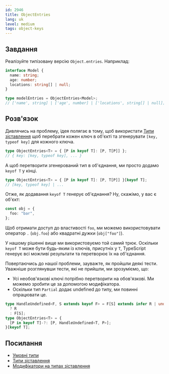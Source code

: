 ```yaml
---
id: 2946
title: ObjectEntries
lang: uk
level: medium
tags: object-keys
---
```


## Завдання

Реалізуйте типізовану версію `Object.entries`. Наприклад:

```ts
interface Model {
  name: string;
  age: number;
  locations: string[] | null;
}

type modelEntries = ObjectEntries<Model>;
// ['name', string] | ['age', number] | ['locations', string[] | null];
```

## Розв'язок

Дивлячись на проблему, ідея полягає в тому, щоб використати
[Типи зіставлення](https://www.typescriptlang.org/docs/handbook/2/mapped-types.html)
щоб перебрати кожен ключ в об'єкті та згенерувати `[key, typeof key]` для кожного ключа.

```ts
type ObjectEntries<T> = { [P in keyof T]: [P, T[P]] };
// { key: [key, typeof key], ... }
```

А щоб перетворити згенерований тип в об'єднання, ми просто додамо `keyof T` у кінці.

```ts
type ObjectEntries<T> = { [P in keyof T]: [P, T[P]] }[keyof T];
// [key, typeof key] | ...
```

Отже, як додавання `keyof T` генерує об'єднання? Ну, скажімо, у вас є об'єкт:

```ts
const obj = {
  foo: "bar",
};
```

Щоб отримати доступ до властивості `foo`, ми можемо використовувати оператор `.` (`obj.foo`)
або квадратні дужки (`obj["foo"]`).

У нашому рішенні вище ми використовуємо той самий трюк. Оскільки `keyof T` може бути
будь-яким із ключів, присутніх у `T`, TypeScript генерує всі можливі результати
та перетворює їх на об'єднання.

Повертаючись до нашої проблеми, зауважте, як пройшли деякі тести.
Уважніше розглянувши тести, які не прийшли, ми зрозуміємо, що:

- Усі необов'язкові ключі потрібно перетворити на обов'язкові. Ми можемо зробити це
за допомогою модифікатора.
- Оскільки тип `Partial` додає undefined до типу, ми повинні опрацювати це.

```ts
type HandleUndefined<F, S extends keyof F> = F[S] extends infer R | undefined
  ? R
  : F[S];
type ObjectEntries<T> = {
  [P in keyof T]-?: [P, HandleUndefined<T, P>];
}[keyof T];
```

## Посилання

- [Умовні типи](https://www.typescriptlang.org/docs/handbook/2/conditional-types.html)
- [Типи зіставлення](https://www.typescriptlang.org/docs/handbook/2/mapped-types.html)
- [Модифікатори на типах зіставлення](https://www.typescriptlang.org/docs/handbook/2/mapped-types.html#mapping-modifiers)
